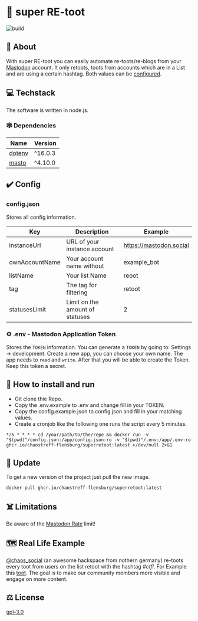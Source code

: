 # 🦣 super RE-toot

![build](https://github.com/chaostreff-flensburg/superretoot/actions/workflows/build.yml/badge.svg)

## 🤷 About

With super RE-toot you can easily automate re-toots/re-blogs from your [Mastodon](https://docs.joinmastodon.org/) account.
It only retoots, toots from accounts which are in a List and are using a certain hashtag. Both values can be [configured](#config).

## 💻 Techstack

The software is written in node.js.

### 🕸️ Dependencies

| Name | Version |
| -- | -- |
| [dotenv](https://www.npmjs.com/package/dotenv) | ^16.0.3 |
| [masto](https://www.npmjs.com/package/masto) | ^4.10.0|

## ✔️ Config

### config.json

Stores all config information.

| Key | Description | Example |
| -- | -- | -- |
| instanceUrl | URL of your instance account | https://mastodon.social |
| ownAccountName | Your account name without | example_bot |
| listName | Your list Name | reoot |
| tag | The tag for filtering | retoot |
| statusesLimit | Limit on the amount of statuses | 2 |

### ⚙️ .env - Mastodon Application Token

Stores the `TOKEN` information. You can generate a `TOKEN` by going to: Settings -> development. Create a new app, you can choose your own name. The app needs to `read` and `write`. After that you will be able to create the Token. Keep this token a secret.

## 🚀 How to install and run

- Git clone thie Repo.
- Copy the .env.example to .env and change fill in your TOKEN.
- Copy the config.example.json to config.json and fill in your matching values.
- Create a cronjob like the following one runs the script every 5 minutes.

```
*/5 * * * * cd /your/path/to/the/repe && docker run -v "$(pwd)"/config.json:/app/config.json:ro -v "$(pwd)"/.env:/app/.env:ro ghcr.io/chaostreff-flensburg/superretoot:latest >/dev/null 2>&1
```
## 🔁 Update

To get a new version of the project just pull the new image.
```
docker pull ghcr.io/chaostreff-flensburg/superretoot:latest
```

## ☠️ Limitations

Be aware of the [Mastodon Rate](https://docs.joinmastodon.org/api/rate-limits/) limit!

## 🗺️ Real Life Example

[@chaos_social](https://chaos.social/@chaos_fl) (an awesome hackspace from nothern germany) re-toots every toot from users on the list retoot with the hashtag *#ctfl*. For Example this [toot](https://chaos.social/@scammo/109525846343680585). The goal is to make our community members more visible and engage on more content.

## ⚖️ License

[gpl-3.0](./LICENSE)
